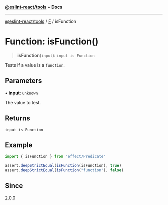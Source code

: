 [**@eslint-react/tools**](../../../README.md) • **Docs**

***

[@eslint-react/tools](../../../README.md) / [F](../README.md) / isFunction

# Function: isFunction()

> **isFunction**(`input`): `input is Function`

Tests if a value is a `function`.

## Parameters

• **input**: `unknown`

The value to test.

## Returns

`input is Function`

## Example

```ts
import { isFunction } from "effect/Predicate"

assert.deepStrictEqual(isFunction(isFunction), true)
assert.deepStrictEqual(isFunction("function"), false)
```

## Since

2.0.0
